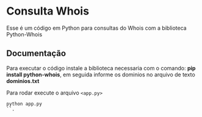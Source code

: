 

# Consulta Whois
Esse é um código em Python para consultas do Whois com a biblioteca Python-Whois

## Documentação

Para executar o código instale a biblioteca necessaria com o comando: **pip install python-whois**, em seguida informe os dominios no arquivo de texto **dominios.txt**

Para rodar execute o arquivo `<app.py>`
```
python app.py
``.


